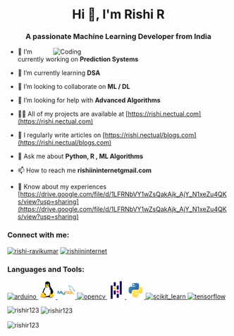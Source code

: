 <h1 align="center">Hi 👋, I'm Rishi R</h1>
<h3 align="center">A passionate Machine Learning Developer from India</h3>

<img align="right" alt="Coding" width="400" src="https://i0.wp.com/www.sciencenews.org/wp-content/uploads/2023/04/040823_chatgpt_feat.gif">



- 🔭 I’m currently working on **Prediction Systems**

- 🌱 I’m currently learning **DSA**

- 👯 I’m looking to collaborate on **ML / DL**

- 🤝 I’m looking for help with **Advanced Algorithms**

- 👨‍💻 All of my projects are available at [https://rishi.nectual.com](https://rishi.nectual.com)

- 📝 I regularly write articles on [https://rishi.nectual/blogs.com](https://rishi.nectual/blogs.com)

- 💬 Ask me about **Python, R , ML Algorithms**

- 📫 How to reach me **rishiininternetgmail.com**

- 📄 Know about my experiences [https://drive.google.com/file/d/1LFRNbVY1wZsQakAjk_AjY_N1xeZu4QKs/view?usp=sharing](https://drive.google.com/file/d/1LFRNbVY1wZsQakAjk_AjY_N1xeZu4QKs/view?usp=sharing)

<h3 align="left">Connect with me:</h3>
<p align="left">
<a href="https://linkedin.com/in/rishi-ravikumar" target="blank"><img align="center" src="https://raw.githubusercontent.com/rahuldkjain/github-profile-readme-generator/master/src/images/icons/Social/linked-in-alt.svg" alt="rishi-ravikumar" height="30" width="40" /></a>
<a href="https://www.leetcode.com/rishiininternet" target="blank"><img align="center" src="https://raw.githubusercontent.com/rahuldkjain/github-profile-readme-generator/master/src/images/icons/Social/leet-code.svg" alt="rishiininternet" height="30" width="40" /></a>
</p>

<h3 align="left">Languages and Tools:</h3>
<p align="left"> <a href="https://www.arduino.cc/" target="_blank" rel="noreferrer"> <img src="https://cdn.worldvectorlogo.com/logos/arduino-1.svg" alt="arduino" width="40" height="40"/> </a> <a href="https://www.linux.org/" target="_blank" rel="noreferrer"> <img src="https://raw.githubusercontent.com/devicons/devicon/master/icons/linux/linux-original.svg" alt="linux" width="40" height="40"/> </a> <a href="https://www.mysql.com/" target="_blank" rel="noreferrer"> <img src="https://raw.githubusercontent.com/devicons/devicon/master/icons/mysql/mysql-original-wordmark.svg" alt="mysql" width="40" height="40"/> </a> <a href="https://opencv.org/" target="_blank" rel="noreferrer"> <img src="https://www.vectorlogo.zone/logos/opencv/opencv-icon.svg" alt="opencv" width="40" height="40"/> </a> <a href="https://pandas.pydata.org/" target="_blank" rel="noreferrer"> <img src="https://raw.githubusercontent.com/devicons/devicon/2ae2a900d2f041da66e950e4d48052658d850630/icons/pandas/pandas-original.svg" alt="pandas" width="40" height="40"/> </a> <a href="https://www.python.org" target="_blank" rel="noreferrer"> <img src="https://raw.githubusercontent.com/devicons/devicon/master/icons/python/python-original.svg" alt="python" width="40" height="40"/> </a> <a href="https://scikit-learn.org/" target="_blank" rel="noreferrer"> <img src="https://upload.wikimedia.org/wikipedia/commons/0/05/Scikit_learn_logo_small.svg" alt="scikit_learn" width="40" height="40"/> </a> <a href="https://www.tensorflow.org" target="_blank" rel="noreferrer"> <img src="https://www.vectorlogo.zone/logos/tensorflow/tensorflow-icon.svg" alt="tensorflow" width="40" height="40"/> </a> </p>

<p><img align="left" src="https://github-readme-stats.vercel.app/api/top-langs?username=rishir123&show_icons=true&locale=en&layout=compact" alt="rishir123" /></p>

<p>&nbsp;<img align="center" src="https://github-readme-stats.vercel.app/api?username=rishir123&show_icons=true&locale=en" alt="rishir123" /></p>

<p><img align="center" src="https://github-readme-streak-stats.herokuapp.com/?user=rishir123&" alt="rishir123" /></p>
